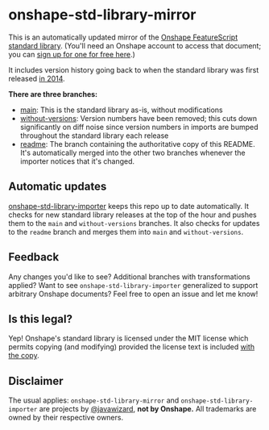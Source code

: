 # onshape-std-library-mirror

This is an automatically updated mirror of the [Onshape FeatureScript standard
library](https://cad.onshape.com/documents/12312312345abcabcabcdeff). (You'll need an Onshape account to access that
document; you can [sign up for one for free here](https://www.onshape.com/en/sign-up).)

It includes version history going back to when the standard library was first released [in
2014](https://github.com/javawizard/onshape-std-library-mirror/commit/b3fb8f9f415bce86817d65f98ec90e6ef543a543).

**There are three branches:**

- [main](https://github.com/javawizard/onshape-std-library-mirror/tree/main): This is the standard library as-is,
  without modifications
- [without-versions](https://github.com/javawizard/onshape-std-library-mirror/tree/without-versions): Version numbers
  have been removed; this cuts down significantly on diff noise since version numbers in imports are bumped throughout
  the standard library each release
- [readme](https://github.com/javawizard/onshape-std-library-mirror/tree/readme): The branch containing the
  authoritative copy of this README. It's automatically merged into the other two branches whenever the importer
  notices that it's changed.

## Automatic updates

[onshape-std-library-importer](https://github.com/javawizard/onshape-std-library-importer) keeps this repo up to date
automatically. It checks for new standard library releases at the top of the hour and pushes them to the `main` and
`without-versions` branches. It also checks for updates to the `readme` branch and merges them into `main` and
`without-versions`.

## Feedback

Any changes you'd like to see? Additional branches with transformations applied? Want to see
`onshape-std-library-importer` generalized to support arbitrary Onshape documents? Feel free to open an issue and let
me know!

## Is this legal?

Yep! Onshape's standard library is licensed under the MIT license which permits copying (and modifying) provided the
license text is included [with the
copy](https://github.com/javawizard/onshape-std-library-mirror/blob/main/LICENSE.txt).

## Disclaimer

The usual applies: `onshape-std-library-mirror` and `onshape-std-library-importer` are projects by
[@javawizard](https://github.com/javawizard), **not by Onshape.** All trademarks are owned by their respective owners.
